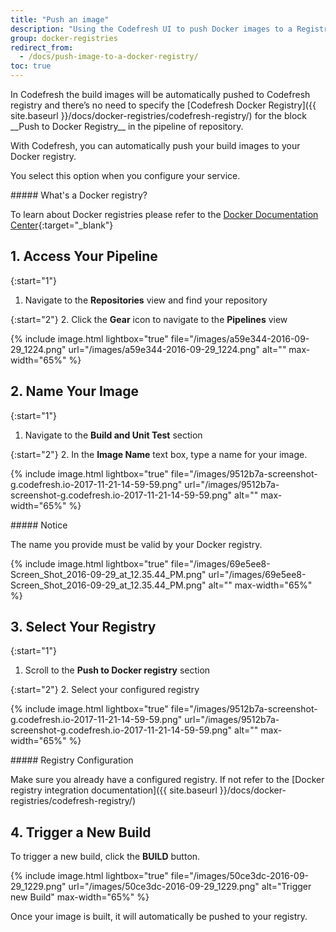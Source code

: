 ```yaml
---
title: "Push an image"
description: "Using the Codefresh UI to push Docker images to a Registry"
group: docker-registries
redirect_from:
  - /docs/push-image-to-a-docker-registry/
toc: true
---
```


<div class="bd-callout bd-callout-info" markdown="1">
In Codefresh the build images will be automatically pushed to Codefresh registry and there’s no need to specify the [Codefresh Docker Registry]({{ site.baseurl }}/docs/docker-registries/codefresh-registry/) for the block __Push to Docker Registry__ in the pipeline of repository.
</div>

With Codefresh, you can automatically push your build images to your Docker registry.

You select this option when you configure your service.

<div class="bd-callout bd-callout-info" markdown="1">
##### What's a Docker registry?

To learn about Docker registries please refer to the [Docker Documentation Center](https://docs.docker.com/registry/){:target="_blank"}
</div>

## 1. Access Your Pipeline
{:start="1"}
1. Navigate to the **Repositories** view and find your repository

{:start="2"}
2. Click the **Gear** icon to navigate to the **Pipelines** view

{% include image.html lightbox="true" file="/images/a59e344-2016-09-29_1224.png" url="/images/a59e344-2016-09-29_1224.png" alt="" max-width="65%" %}

## 2. Name Your Image
{:start="1"}
1. Navigate to the **Build and Unit Test** section

{:start="2"}
2. In the **Image Name** text box, type a name for your image.

{% include image.html lightbox="true" file="/images/9512b7a-screenshot-g.codefresh.io-2017-11-21-14-59-59.png" url="/images/9512b7a-screenshot-g.codefresh.io-2017-11-21-14-59-59.png" alt="" max-width="65%" %}

<div class="bd-callout bd-callout-warning" markdown="1">
##### Notice

The name you provide must be valid by your Docker registry.
</div>

{% include image.html lightbox="true" file="/images/69e5ee8-Screen_Shot_2016-09-29_at_12.35.44_PM.png" url="/images/69e5ee8-Screen_Shot_2016-09-29_at_12.35.44_PM.png" alt="" max-width="65%" %}

## 3. Select Your Registry

{:start="1"}
1. Scroll to the **Push to Docker registry** section

{:start="2"}
2. Select your configured registry

{% include image.html lightbox="true" file="/images/9512b7a-screenshot-g.codefresh.io-2017-11-21-14-59-59.png" url="/images/9512b7a-screenshot-g.codefresh.io-2017-11-21-14-59-59.png" alt="" max-width="65%" %}

<div class="bd-callout bd-callout-info" markdown="1">
##### Registry Configuration

Make sure you already have a configured registry. If not refer to the [Docker registry integration documentation]({{ site.baseurl }}/docs/docker-registries/codefresh-registry/)
</div>

## 4. Trigger a New Build

To trigger a new build, click the **BUILD** button.

{% include image.html lightbox="true" file="/images/50ce3dc-2016-09-29_1229.png" url="/images/50ce3dc-2016-09-29_1229.png" alt="Trigger new Build" max-width="65%" %}

Once your image is built, it will automatically be pushed to your registry.
